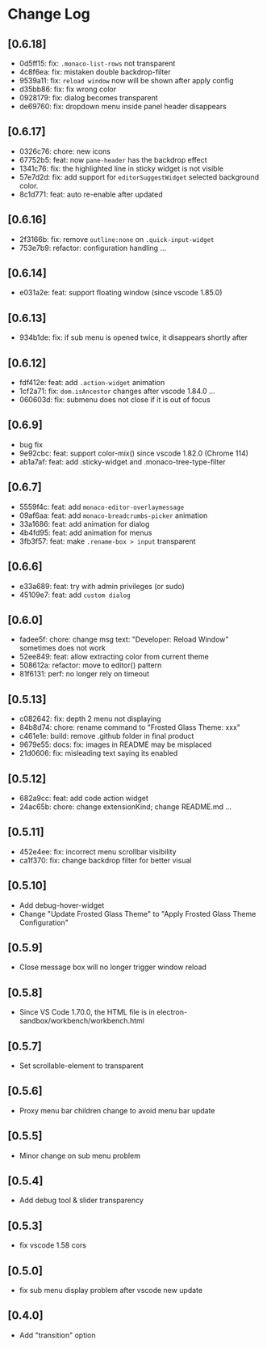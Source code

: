 # Change Log

## [0.6.18]
- 0d5ff15: fix: `.monaco-list-rows` not transparent
- 4c8f6ea: fix: mistaken double backdrop-filter
- 9539a11: fix: `reload window` now will be shown after apply config
- d35bb86: fix: fix wrong color
- 0928179: fix: dialog becomes transparent
- de69760: fix: dropdown menu inside panel header disappears

## [0.6.17]
- 0326c76: chore: new icons
- 67752b5: feat: now `pane-header` has the backdrop effect
- 1341c76: fix: the highlighted line in sticky widget is not visible
- 57e7d2d: fix: add support for `editorSuggestWidget` selected background color.
- 8c1d771: feat: auto re-enable after updated

## [0.6.16]
- 2f3166b: fix: remove `outline:none` on `.quick-input-widget`
- 753e7b9: refactor: configuration handling …

## [0.6.14]
- e031a2e: feat: support floating window (since vscode 1.85.0)

## [0.6.13]
- 934b1de: fix: if sub menu is opened twice, it disappears shortly after

## [0.6.12]
- fdf412e: feat: add `.action-widget` animation
- 1cf2a71: fix: `dom.isAncestor` changes after vscode 1.84.0 …
- 060603d: fix: submenu does not close if it is out of focus

## [0.6.9]
- bug fix
- 9e92cbc: feat: support color-mix() since vscode 1.82.0 (Chrome 114)
- ab1a7af: feat: add .sticky-widget and .monaco-tree-type-filter

## [0.6.7]
- 5559f4c: feat: add `monaco-editor-overlaymessage`
- 09af6aa: feat: add `monaco-breadcrumbs-picker` animation
- 33a1686: feat: add animation for dialog
- 4b4fd95: feat: add animation for menus
- 3fb3f57: feat: make `.rename-box > input` transparent

## [0.6.6]
- e33a689: feat: try with admin privileges (or sudo)
- 45109e7: feat: add `custom dialog`

## [0.6.0]
- fadee5f: chore: change msg text: "Developer: Reload Window" sometimes does not work
- 52ee849: feat: allow extracting color from current theme
- 508612a: refactor: move to editor() pattern
- 81f6131: perf: no longer rely on timeout

## [0.5.13]
- c082642: fix: depth 2 menu not displaying
- 84b8d74: chore: rename command to "Frosted Glass Theme: xxx"
- c461e1e: build: remove .github folder in final product
- 9679e55: docs: fix: images in README may be misplaced
- 21d0606: fix: misleading text saying its enabled

## [0.5.12]
- 682a9cc: feat: add code action widget
- 24ac65b: chore: change extensionKind; change README.md …

## [0.5.11]
- 452e4ee: fix: incorrect menu scrollbar visibility
- ca1f370: fix: change backdrop filter for better visual

## [0.5.10]
- Add debug-hover-widget
- Change "Update Frosted Glass Theme" to "Apply Frosted Glass Theme Configuration"

## [0.5.9]
- Close message box will no longer trigger window reload

## [0.5.8]
- Since VS Code 1.70.0, the HTML file is in electron-sandbox/workbench/workbench.html

## [0.5.7]
- Set scrollable-element to transparent

## [0.5.6]
- Proxy menu bar children change to avoid menu bar update

## [0.5.5]
- Minor change on sub menu problem

## [0.5.4]
- Add debug tool & slider transparency

## [0.5.3]
- fix vscode 1.58 cors

## [0.5.0]
- fix sub menu display problem after vscode new update

## [0.4.0]
- Add "transition" option